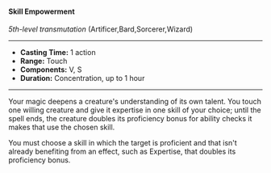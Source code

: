 #### Skill Empowerment
*5th-level transmutation* (Artificer,Bard,Sorcerer,Wizard)
___
- **Casting Time:** 1 action
- **Range:** Touch
- **Components:** V, S
- **Duration:** Concentration, up to 1 hour
---
Your magic deepens a creature's understanding of its own talent. You touch one willing creature and give it expertise in one skill of your choice; until the spell ends, the creature doubles its proficiency bonus for ability checks it makes that use the chosen skill.

You must choose a skill in which the target is proficient and that isn't already benefiting from an effect, such as Expertise, that doubles its proficiency bonus.